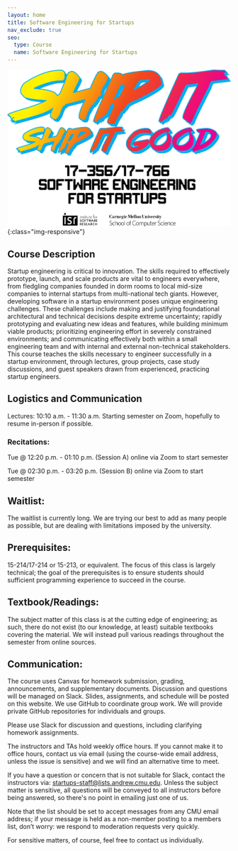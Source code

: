 ```yaml
---
layout: home
title: Software Engineering for Startups
nav_exclude: true
seo:
  type: Course
  name: Software Engineering for Startups
---
```


![image-title-here](/assets/images/logo.png){:class="img-responsive"}




## Course Description
Startup engineering is critical to innovation. The skills required to effectively prototype, launch, and scale products are vital to engineers everywhere, from fledgling companies founded in dorm rooms to local mid-size companies to internal startups from multi-national tech giants. However, developing software in a startup environment poses unique engineering challenges. These challenges include making and justifying foundational architectural and technical decisions despite extreme uncertainty; rapidly prototyping and evaluating new ideas and features, while building minimum viable products; prioritizing engineering effort in severely constrained environments; and communicating effectively both within a small engineering team and with internal and external non-technical stakeholders. This course teaches the skills necessary to engineer successfully in a startup environment, through lectures, group projects, case study discussions, and guest speakers drawn from experienced, practicing startup engineers.



## Logistics and Communication
Lectures: 10:10 a.m. - 11:30 a.m. Starting semester on Zoom, hopefully to resume in-person if possible.

### Recitations:

Tue @ 12:20 p.m. - 01:10 p.m. (Session A) online via Zoom to start semester

Tue @ 02:30 p.m. - 03:20 p.m. (Session B) online via Zoom to start semester

## Waitlist: 
The waitlist is currently long. We are trying our best to add as many people as possible, but are dealing with limitations imposed by the university. 

## Prerequisites: 
15-214/17-214 or 15-213, or equivalent. The focus of this class is largely technical; the goal of the prerequisites is to ensure students should sufficient programming experience to succeed in the course.

## Textbook/Readings: 
The subject matter of this class is at the cutting edge of engineering; as such, there do not exist (to our knowledge, at least) suitable textbooks covering the material. We will instead pull various readings throughout the semester from online sources.

## Communication: 
The course uses Canvas for homework submission, grading, announcements, and supplementary documents. Discussion and questions will be managed on Slack. Slides, assignments, and schedule will be posted on this website. We use GitHub to coordinate group work. We will provide private GitHub repositories for individuals and groups.

Please use Slack for discussion and questions, including clarifying homework assignments.

The instructors and TAs hold weekly office hours. If you cannot make it to office hours, contact us via email (using the course-wide email address, unless the issue is sensitive) and we will find an alternative time to meet.

If you have a question or concern that is not suitable for Slack, contact the instructors via: startups-staff@lists.andrew.cmu.edu. Unless the subject matter is sensitive, all questions will be conveyed to all instructors before being answered, so there's no point in emailing just one of us.

Note that the list should be set to accept messages from any CMU email address; if your message is held as a non-member posting to a members list, don’t worry: we respond to moderation requests very quickly.

For sensitive matters, of course, feel free to contact us individually.


